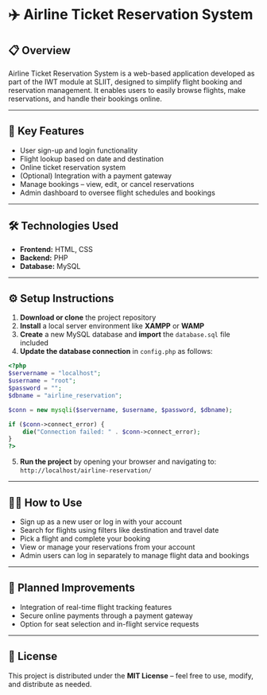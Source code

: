 # ✈️ Airline Ticket Reservation System

## 📋 Overview

Airline Ticket Reservation System is a web-based application developed as part of the IWT module at SLIIT, designed to simplify flight booking and reservation management. It enables users to easily browse flights, make reservations, and handle their bookings online.

---

## 🚀 Key Features

* User sign-up and login functionality
* Flight lookup based on date and destination
* Online ticket reservation system
* (Optional) Integration with a payment gateway
* Manage bookings – view, edit, or cancel reservations
* Admin dashboard to oversee flight schedules and bookings

---

## 🛠️ Technologies Used

* **Frontend:** HTML, CSS
* **Backend:** PHP
* **Database:** MySQL

---

## ⚙️ Setup Instructions

1. **Download or clone** the project repository
2. **Install** a local server environment like **XAMPP** or **WAMP**
3. **Create** a new MySQL database and **import** the `database.sql` file included
4. **Update the database connection** in `config.php` as follows:

```php
<?php
$servername = "localhost";
$username = "root";
$password = "";
$dbname = "airline_reservation";

$conn = new mysqli($servername, $username, $password, $dbname);

if ($conn->connect_error) {
    die("Connection failed: " . $conn->connect_error);
}
?>
```

5. **Run the project** by opening your browser and navigating to:
   `http://localhost/airline-reservation/`

---

## 🧑‍💼 How to Use

* Sign up as a new user or log in with your account
* Search for flights using filters like destination and travel date
* Pick a flight and complete your booking
* View or manage your reservations from your account
* Admin users can log in separately to manage flight data and bookings

---

## 🌟 Planned Improvements

* Integration of real-time flight tracking features
* Secure online payments through a payment gateway
* Option for seat selection and in-flight service requests

---

## 📄 License

This project is distributed under the **MIT License** – feel free to use, modify, and distribute as needed.
